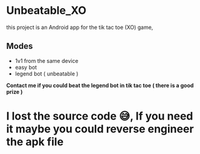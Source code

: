 # Unbeatable_XO

this project is an Android app for the tik tac toe (XO) game,

## Modes

* 1v1 from the same device
* easy bot
* legend bot ( unbeatable )

**Contact me if you could beat the legend bot in tik tac toe ( there is a good prize )**


# I lost the source code 😅, If you need it maybe you could reverse engineer the apk file
